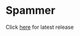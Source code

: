 # Spammer
Click [here](https://github.com/taksheel-club/Spammer/releases/tag/v2.0.2) for latest release
